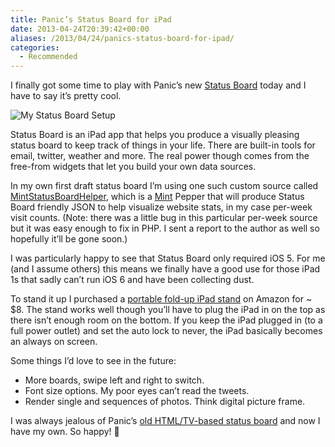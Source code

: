 ```yaml
---
title: Panic’s Status Board for iPad
date: 2013-04-24T20:39:42+00:00
aliases: /2013/04/24/panics-status-board-for-ipad/
categories:
  - Recommended
---
```


I finally got some time to play with Panic&#8217;s new [Status Board][1] today and I have to say it&#8217;s pretty cool.

![My Status Board Setup][2]

Status Board is an iPad app that helps you produce a visually pleasing status board to keep track of things in your life. There are built-in tools for email, twitter, weather and more. The real power though comes from the free-from widgets that let you build your own data sources.

In my own first draft status board I&#8217;m using one such custom source called [MintStatusBoardHelper][3], which is a [Mint][4] Pepper that will produce Status Board friendly JSON to help visualize website stats, in my case per-week visit counts. (Note: there was a little bug in this particular per-week source but it was easy enough to fix in PHP. I sent a report to the author as well so hopefully it&#8217;ll be gone soon.)

I was particularly happy to see that Status Board only required iOS 5. For me (and I assume others) this means we finally have a good use for those iPad 1s that sadly can&#8217;t run iOS 6 and have been collecting dust.

To stand it up I purchased a [portable fold-up iPad stand][5] on Amazon for ~ $8. The stand works well though you&#8217;ll have to plug the iPad in on the top as there isn&#8217;t enough room on the bottom. If you keep the iPad plugged in (to a full power outlet) and set the auto lock to never, the iPad basically becomes an always on screen.

Some things I&#8217;d love to see in the future:

- More boards, swipe left and right to switch.
- Font size options. My poor eyes can&#8217;t read the tweets.
- Render single and sequences of photos. Think digital picture frame.

I was always jealous of Panic&#8217;s [old HTML/TV-based status board][6] and now I have my own. So happy! 🙂

[1]: http://panic.com/statusboard/
[2]: http://mikezornek.com/media/images/first_status_board_setup.jpg "My Status Board Setup"
[3]: https://github.com/maximevalette/MintStatusBoardHelper
[4]: http://www.haveamint.com/
[5]: http://www.amazon.com/gp/product/B000CKVOOY/ref=as_li_ss_tl?ie=UTF8&camp=1789&creative=390957&creativeASIN=B000CKVOOY&linkCode=as2&tag=mikezornekcom-20
[6]: http://www.panic.com/blog/2010/03/the-panic-status-board/
